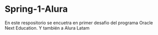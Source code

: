 # Spring-1-Alura
En este respositorio se encuetra en primer desafio del programa Oracle Next Education. Y también a Alura Latam

